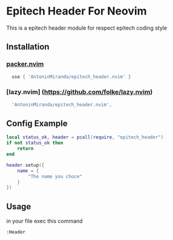 # Epitech Header For Neovim

This is a epitech header module for respect epitech coding style


## Installation

### [packer.nvim](https://github.com/wbthomason/packer.nvim)

```lua
  use { 'AntoninMiranda/epitech_header.nvim' }
```

### [lazy.nvim] (https://github.com/folke/lazy.nvim)

```lua
  'AntoninMiranda/epitech_header.nvim',
```


## Config Example

```lua
local status_ok, header = pcall(require, "epitech_header")
if not status_ok then
    return
end

header.setup({
    name = {
        "The name you choce"
    }
})
```


## Usage

in your file exec this command

```vim
:Header
```
